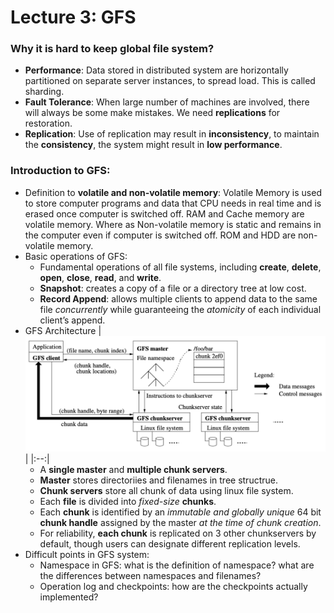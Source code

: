 # Lecture 3: GFS

### Why it is hard to keep global file system?
* **Performance**: Data stored in distributed system are horizontally partitioned on separate server instances, to spread load. This is called sharding.
* **Fault Tolerance**: When large number of machines are involved, there will always be some make mistakes. We need **replications** for restoration.
* **Replication**: Use of replication may result in **inconsistency**, to maintain the **consistency**, the system might result in **low performance**.

### Introduction to GFS:
* Definition to **volatile and non-volatile memory**: Volatile Memory is used to store computer programs and data that CPU needs in real time and is erased once computer is switched off. RAM and Cache memory are volatile memory. Where as Non-volatile memory is static and remains in the computer even if computer is switched off. ROM and HDD are non-volatile memory.
* Basic operations of GFS:
  - Fundamental operations of all file systems, including **create**, **delete**, **open**, **close**, **read**, and **write**.
  - **Snapshot**: creates a copy of a file or a directory tree at low cost. 
  - **Record Append**: allows multiple clients to append data to the same file *concurrently* while guaranteeing the *atomicity* of each individual client’s append.
* GFS Architecture
  | ![Overview of the execution process](Images/Architecture.png) | 
  |:--:| 
  - A **single master** and **multiple chunk servers**. 
  - **Master** stores directoriies and filenames in tree structrue.
  - **Chunk servers** store all chunk of data using linux file system.
  - Each **file** is divided into *fixed-size* **chunks**.
  - Each **chunk** is identified by an *immutable and globally unique* 64 bit **chunk handle** assigned by the master *at the time of chunk creation*.
  - For reliability, **each chunk** is replicated on 3 other chunkservers by default, though users can designate different replication levels.
* Difficult points in GFS system:
  - Namespace in GFS: what is the definition of namespace? what are the differences between namespaces and filenames?
  - Operation log and checkpoints: how are the checkpoints actually implemented?
